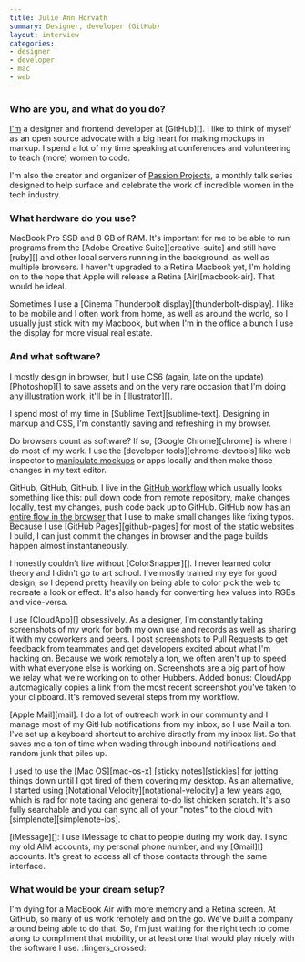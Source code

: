 ```yaml
---
title: Julie Ann Horvath
summary: Designer, developer (GitHub)
layout: interview
categories:
- designer
- developer
- mac
- web
---
```


### Who are you, and what do you do?

[I'm](http://julieannhorvath.com/ "Julie Ann's website.") a designer and frontend developer at [GitHub][]. I like to think of myself as an open source advocate with a big heart for making mockups in markup. I spend a lot of my time speaking at conferences and volunteering to teach (more) women to code.

I'm also the creator and organizer of [Passion Projects](http://passion-projects.github.com/ "The Passion Projects site."), a monthly talk series designed to help surface and celebrate the work of incredible women in the tech industry.

### What hardware do you use?

MacBook Pro SSD and 8 GB of RAM. It's important for me to be able to run programs from the [Adobe Creative Suite][creative-suite] and still have [ruby][] and other local servers running in the background, as well as multiple browsers. I haven't upgraded to a Retina Macbook yet, I'm holding on to the hope that Apple will release a Retina [Air][macbook-air]. That would be ideal.

Sometimes I use a [Cinema Thunderbolt display][thunderbolt-display]. I like to be mobile and I often work from home, as well as around the world, so I usually just stick with my Macbook, but when I'm in the office a bunch I use the display for more visual real estate.

### And what software?

I mostly design in browser, but I use CS6 (again, late on the update) [Photoshop][] to save assets and on the very rare occasion that I'm doing any illustration work, it'll be in [Illustrator][].

I spend most of my time in [Sublime Text][sublime-text]. Designing in markup and CSS, I'm constantly saving and refreshing in my browser.

Do browsers count as software? If so, [Google Chrome][chrome] is where I do most of my work. I use the [developer tools][chrome-devtools] like web inspector to [manipulate mockups](https://developers.google.com/chrome-developer-tools/docs/elements-styles "An article about using the Chrome DevTools to edit CSS elements.") or apps locally and then make those changes in my text editor.

GitHub, GitHub, GitHub. I live in the [GitHub workflow](http://zachholman.com/talk/how-github-uses-github-to-build-github/ "A talk about GitHub's workflow.") which usually looks something like this: pull down code from remote repository, make changes locally, test my changes, push code back up to GitHub. GitHub now has [an entire flow in the browser](https://github.com/blog/1557-github-flow-in-the-browser "A post about the GitHub Flow.") that I use to make small changes like fixing typos. Because I use [GitHub Pages][github-pages] for most of the static websites I build, I can just commit the changes in browser and the page builds happen almost instantaneously.

I honestly couldn't live without [ColorSnapper][]. I never learned color theory and I didn't go to art school. I've mostly trained my eye for good design, so I depend pretty heavily on being able to color pick the web to recreate a look or effect. It's also handy for converting hex values into RGBs and vice-versa.

I use [CloudApp][] obsessively. As a designer, I'm constantly taking screenshots of my work for both my own use and records as well as sharing it with my coworkers and peers. I post screenshots to Pull Requests to get feedback from teammates and get developers excited about what I'm hacking on. Because we work remotely a ton, we often aren't up to speed with what everyone else is working on. Screenshots are a big part of how we relay what we're working on to other Hubbers. Added bonus: CloudApp automagically copies a link from the most recent screenshot you've taken to your clipboard. It's removed several steps from my workflow.

[Apple Mail][mail]. I do a lot of outreach work in our community and I manage most of my GitHub notifications from my inbox, so I use Mail a ton. I've set up a keyboard shortcut to archive directly from my inbox list. So that saves me a ton of time when wading through inbound notifications and random junk that piles up.

I used to use the [Mac OS][mac-os-x] [sticky notes][stickies] for jotting things down until I got tired of them covering my desktop. As an alternative, I started using [Notational Velocity][notational-velocity] a few years ago, which is rad for note taking and general to-do list chicken scratch. It's also fully searchable and you can sync all of your "notes" to the cloud with [simplenote][simplenote-ios].

[iMessage][]: I use iMessage to chat to people during my work day. I sync my old AIM accounts, my personal phone number, and my [Gmail][] accounts. It's great to access all of those contacts through the same interface.

### What would be your dream setup?

I'm dying for a MacBook Air with more memory and a Retina screen. At GitHub, so many of us work remotely and on the go. We've built a company around being able to do that. So, I'm just waiting for the right tech to come along to compliment that mobility, or at least one that would play nicely with the software I use. :fingers_crossed: